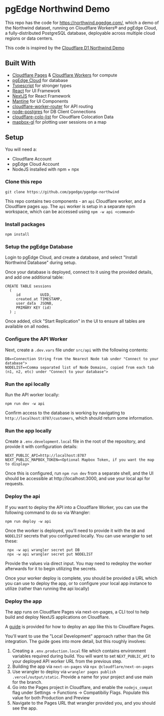 # pgEdge Northwind Demo

This repo has the code for https://northwind.pgedge.com/, which a demo of the Northwind dataset, running on Cloudflare Workers® and pgEdge Cloud, a fully-distributed PostgreSQL database, deployable across multiple cloud regions or data centers.

This code is inspired by the [Cloudflare D1 Northwind Demo](https://github.com/cloudflare/d1-northwind)

## Built With

- [Cloudflare Pages](https://pages.cloudflare.com/) & [Cloudflare Workers](https://developers.cloudflare.com/workers/) for compute
- [pgEdge Cloud](https://www.pgedge.com/products/pgedge-cloud) for database
- [Typescript](https://www.typescriptlang.org/) for stronger types
- [React](https://react.dev/) for UI Framework
- [NextJS](https://nextjs.org/) for React Framework
- [Mantine](https://mantine.dev/) for UI Components
- [cloudflare-worker-router](https://github.com/tsndr/cloudflare-worker-router) for API routing
- [node-postgres](https://github.com/brianc/node-postgres) for DB Client Connections
- [cloudflare-colo-list](https://github.com/Netrvin/cloudflare-colo-list) for Cloudflare Colocation Data
- [mapbox-gl](https://github.com/mapbox/mapbox-gl-js) for plotting user sessions on a map

## Setup

You will need a:

* Cloudflare Account
* pgEdge Cloud Account
* NodeJS installed with npm + npx


### Clone this repo

```
git clone https://github.com/pgedge/pgedge-northwind
```

This repo contains two components - an `api` Cloudflare worker, and a Cloudflare pages `app`. The `api` worker is setup in a separate npm workspace, which can be accessed using `npm -w api <command>`

### Install packages

```
npm install
```

### Setup the pgEdge Database

Login to pgEdge Cloud, and create a database, and select "Install Northwind Database" during setup. 

Once your database is deployed, connect to it using the provided details, and add one additional table:

```
CREATE TABLE sessions
  (
     id         UUID,
     created_at TIMESTAMP,
     user_data  JSONB,
     PRIMARY KEY (id)
  ) ;
```

Once added, click "Start Replication" in the UI to ensure all tables are available on all nodes.

### Configure the API Worker

Next, create a `.dev.vars` file under `src/api` with the following contents:

```
DB=<Connection String from the Nearest Node tab under "Connect to your database">
NODELIST=<Comma separated list of Node Domains, copied from each tab (n1, n2, etc) under "Connect to your database">
```

### Run the api locally

Run the API worker locally:

```
npm run dev -w api
```

Confirm access to the database is working by navigating to `http://localhost:8787/customers`, which should return some information. 


### Run the app locally

Create a `.env.development.local` file in the root of the repository, and provide it with configuration details:

```
NEXT_PUBLIC_API=http://localhost:8787
NEXT_PUBLIC_MAPBOX_TOKEN=<Optional Mapbox Token, if you want the map to display>
```

Once this is configured, run `npm run dev` from a separate shell, and the UI should be accessible at http://localhost:3000, and use your local api for requests.

### Deploy the api

If you want to deploy the API into a Cloudflare Worker, you can use the following command to do so via Wrangler:

```
npm run deploy -w api
```

Once the worker is deployed, you'll need to provide it with the `DB` and `NODELIST` secrets that you configured locally. You can use wrangler to set these:

```
 npx -w api wrangler secret put DB
 npx -w api wrangler secret put NODELIST
```

Provide the values via direct input. You may need to redeploy the worker afterwards for it to begin utilizing the secrets.

Once your worker deploy is complete, you should be provided a URL which you can use to deploy the app, or to configure your local app instance to utilize (rather than running the api locally)

### Deploy the app

The app runs on Cloudflare Pages via next-on-pages, a CLI tool to help build and deploy NextJS applications on Cloudflare.

A [guide](https://github.com/cloudflare/next-on-pages/tree/main/packages/next-on-pages#cloudflarenext-on-pages) is provided for how to deploy an app like this to Cloudflare Pages.

You'll want to use the "Local Development" approach rather than the Git integration. The guide goes into more detail, but this roughly involves:

1. Creating a `.env.production.local` file which contains environment variables required during build. You will want to set `NEXT_PUBLIC_API` to your deployed API worker URL from the previous step. 
2. Building the app via `next-on-pages` via `npx @cloudflare/next-on-pages`
3. Use wrangler to deploy via `wrangler pages publish .vercel/output/static`. Provide a name for your project and use main for the branch.
4. Go into the Pages project in Cloudflare, and enable the `nodejs_compat` flag under Settings -> Functions -> Compatibiliy Flags. Populate this value for both Production and Preview
5. Navigate to the Pages URL that wrangler provided you, and you should see the app.
